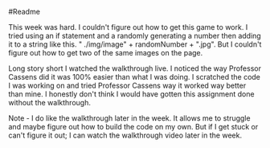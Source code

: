 #Readme

This week was hard. I couldn't figure out how to get this game to work. I tried using an if statement and a randomly generating a number then adding it to a string like this. " ./img/image" + randomNumber + ".jpg". But I couldn't figure out how to get two of the same images on the page. 

Long story short I watched the walkthrough live. I noticed the way Professor Cassens did it was 100% easier than what I was doing. I scratched the code I was working on and tried Professor Cassens way it worked way better than mine. I honestly don't think I would have gotten this assignment done without the walkthrough.  

Note - I do like the walkthrough later in the week. It allows me to struggle and maybe figure out how to build the code on my own. But if I get stuck or can't figure it out; I can watch the walkthrough video later in the week. 
